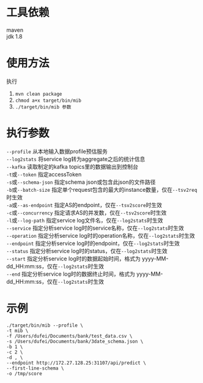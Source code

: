 # **工具依赖**
maven<br/>
jdk 1.8

# **使用方法**
执行<br/>
1) ```mvn clean package```<br/>
2) ```chmod a+x target/bin/mib```<br/>
3) ```./target/bin/mib 参数```<br/>

# **执行参数**
```--profile``` 从本地输入数据profile预估服务<br/>
```--log2stats``` 将service log转为aggregate之后的统计信息<br/>
```--kafka``` 读取制定的kafka topics里的数据输出到控制台<br/>
```-t```或```--token``` 指定accessToken<br/>
```-s```或```--schema-json``` 指定schema json或包含此json的文件路径<br/>
```-b```或```--batch-size``` 指定单个request包含的最大的instance数量，仅在```--tsv2req```时生效<br/>
```-a```或```--as-endpoint``` 指定AS的endpoint，仅在```--tsv2score```时生效<br/>
```-c```或```--concurrency``` 指定请求AS的并发数，仅在```--tsv2score```时生效<br/>
```-l```或```--log-path``` 指定service log文件名，仅在```--log2stats```时生效<br/>
```--service``` 指定分析service log时的service名称，仅在```--log2stats```时生效<br/>
```--operation``` 指定分析service log时的operation名称，仅在```--log2stats```时生效<br/>
```--endpoint``` 指定分析service log时的endpoint，仅在```--log2stats```时生效<br/>
```--status``` 指定分析service log时的status，仅在```--log2stats```时生效<br/>
```--start``` 指定分析service log时的数据起始时间，格式为 yyyy-MM-dd_HH:mm:ss，仅在```--log2stats```时生效<br/>
```--end``` 指定分析service log时的数据终止时间，格式为 yyyy-MM-dd_HH:mm:ss，仅在```--log2stats```时生效<br/>

# **示例**
```
./target/bin/mib --profile \
-t mib \
-f /Users/dufei/Documents/bank/test_data.csv \
-s /Users/dufei/Documents/bank/3date_schema.json \
-b 1 \
-c 2 \
-d , \
--endpoint http://172.27.128.25:31107/api/predict \
--first-line-schema \
-o /tmp/score
```
